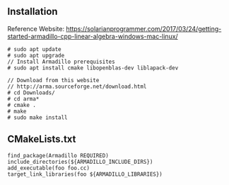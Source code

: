 ## Installation
Reference Website:
https://solarianprogrammer.com/2017/03/24/getting-started-armadillo-cpp-linear-algebra-windows-mac-linux/

```
# sudo apt update
# sudo apt upgrade
// Install Armadillo prerequisites
# sudo apt install cmake libopenblas-dev liblapack-dev

// Download from this website
// http://arma.sourceforge.net/download.html
# cd Downloads/
# cd arma*
# cmake .
# make
# sudo make install
```

## CMakeLists.txt
```
find_package(Armadillo REQUIRED)
include_directories(${ARMADILLO_INCLUDE_DIRS})
add_executable(foo foo.cc)
target_link_libraries(foo ${ARMADILLO_LIBRARIES})
```